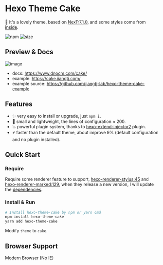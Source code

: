 # Hexo Theme Cake

:cake: It's a lovely theme, based on [NexT:7.1.0](https://github.com/theme-next/hexo-theme-next), and some styles come from [inside](https://github.com/ikeq/hexo-theme-inside).

![npm](https://img.shields.io/npm/v/hexo-theme-cake)
![size](https://badgen.net/packagephobia/publish/hexo-theme-cake)

## Preview & Docs

![image](https://user-images.githubusercontent.com/15902347/61528469-74ca5200-aa51-11e9-8248-061679a4ac73.png)

- docs: https://www.dnocm.com/cake/
- example: https://cake.jiangtj.com/
- example source: https://github.com/jiangtj-lab/hexo-theme-cake-example

## Features
- :sparkles: very easy to install or upgrade, just `npm i`.
- :leaves: small and lightweight, the lines of configuration ≈ 200.
- :boom: powerful plugin system, thanks to [hexo-extend-injector2](https://github.com/jiangtj/hexo-extend-injector2) plugin.
- :zap: faster than the default theme, about improve 9% (default configuration and no plugin installed).

## Quick Start

### Require

Require some renderer feature to support, [hexo-renderer-stylus:45](https://github.com/hexojs/hexo-renderer-stylus/pull/45) and [hexo-renderer-marked:129](https://github.com/hexojs/hexo-renderer-marked/pull/129), when they release a new version, I will update the [dependencies](https://github.com/jiangtj/hexo-theme-cake/blob/master/package.json).

### Install & Run

```bash
# Install hexo-theme-cake by npm or yarn cmd
npm install hexo-theme-cake
yarn add hexo-theme-cake
```

Modify `theme` to `cake`.

## Browser Support
Modern Browser (No IE)
